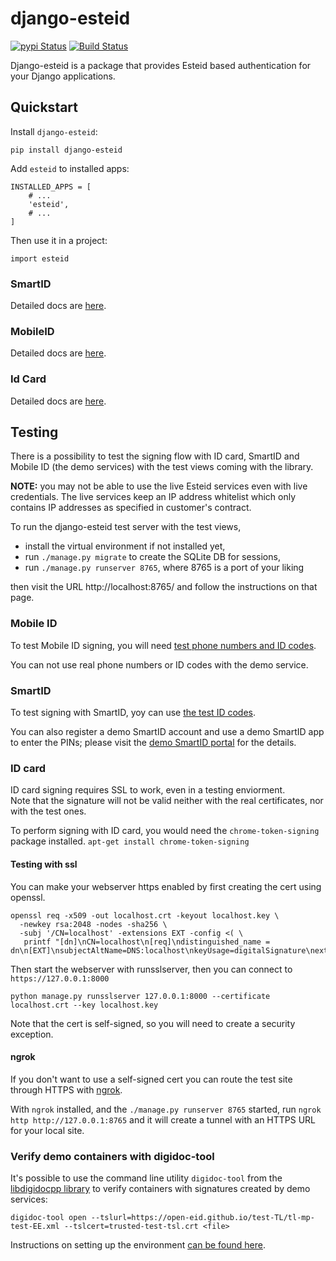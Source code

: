 # django-esteid

[![pypi Status](https://badge.fury.io/py/django-esteid.png)](https://badge.fury.io/py/django-esteid)
[![Build Status](https://travis-ci.org/thorgate/django-esteid.svg?branch=master)](https://travis-ci.org/thorgate/django-esteid)

Django-esteid is a package that provides Esteid based authentication for your Django applications.

## Quickstart

Install `django-esteid`:

    pip install django-esteid

Add `esteid` to installed apps:

    INSTALLED_APPS = [
        # ...
        'esteid',
        # ...
    ]

Then use it in a project:

    import esteid

### SmartID

Detailed docs are [here](esteid/smartid/README.md).

### MobileID

Detailed docs are [here](esteid/mobileid/README.md).

### Id Card

Detailed docs are [here](esteid/idcard/README.md).


## Testing

There is a possibility to test the signing flow with ID card, SmartID 
and Mobile ID (the demo services) with the test views coming with the library.

**NOTE:** you may not be able to use the live Esteid services even with live credentials.
The live services keep an IP address whitelist 
which only contains IP addresses as specified in customer's contract.

To run the django-esteid test server with the test views, 
* install the virtual environment if not installed yet,
* run `./manage.py migrate` to create the SQLite DB for sessions,
* run `./manage.py runserver 8765`, where 8765 is a port of your liking

then visit the URL http://localhost:8765/ and follow the instructions on that page.

### Mobile ID

To test Mobile ID signing, you will need [test phone numbers and ID codes](https://github.com/SK-EID/MID/wiki/Test-number-for-automated-testing-in-DEMO).

You can not use real phone numbers or ID codes with the demo service.

### SmartID

To test signing with SmartID, yoy can use [the test ID codes](https://github.com/SK-EID/smart-id-documentation/wiki/Environment-technical-parameters).
 
You can also register a demo SmartID account and use a demo SmartID app to enter the PINs; please visit the
[demo SmartID portal](https://sid.demo.sk.ee/portal/login) for the details. 

### ID card

ID card signing requires SSL to work, even in a testing enviorment.  
Note that the signature will not be valid neither with the real certificates, nor with the test ones. 

To perform signing with ID card, you would need the `chrome-token-signing` package installed.
`apt-get install chrome-token-signing`

#### Testing with ssl
 
You can make your webserver https enabled by first creating the cert using openssl.
```
openssl req -x509 -out localhost.crt -keyout localhost.key \
  -newkey rsa:2048 -nodes -sha256 \
  -subj '/CN=localhost' -extensions EXT -config <( \
   printf "[dn]\nCN=localhost\n[req]\ndistinguished_name = dn\n[EXT]\nsubjectAltName=DNS:localhost\nkeyUsage=digitalSignature\nextendedKeyUsage=serverAuth")
```
Then start the webserver with runsslserver, then you can connect to `https://127.0.0.1:8000`

`python manage.py runsslserver 127.0.0.1:8000 --certificate localhost.crt --key localhost.key`

Note that the cert is self-signed, so you will need to create a security exception.

#### ngrok
If you don't want to use a self-signed cert you can route the test site through HTTPS with [ngrok](https://ngrok.com/). 

With `ngrok` installed, and the `./manage.py runserver 8765` started, run
`ngrok http http://127.0.0.1:8765` and it will create a tunnel with an HTTPS URL for your local site.

### Verify demo containers with digidoc-tool

It's possible to use the command line utility `digidoc-tool` 
from the [libdigidocpp library](https://github.com/open-eid/libdigidocpp/)
to verify containers with signatures created by demo services:
```
digidoc-tool open --tslurl=https://open-eid.github.io/test-TL/tl-mp-test-EE.xml --tslcert=trusted-test-tsl.crt <file>
```
Instructions on setting up the environment 
[can be found here](https://github.com/open-eid/libdigidocpp/wiki/Using-test-TSL-lists#digidoc-toolexe-utility-program).
